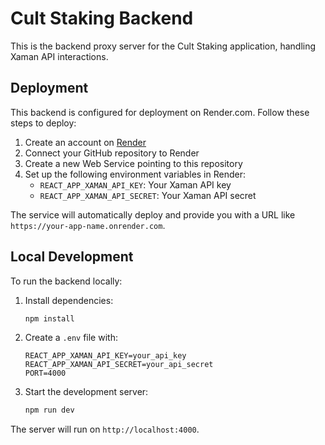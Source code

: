 # Cult Staking Backend

This is the backend proxy server for the Cult Staking application, handling Xaman API interactions.

## Deployment

This backend is configured for deployment on Render.com. Follow these steps to deploy:

1. Create an account on [Render](https://render.com)
2. Connect your GitHub repository to Render
3. Create a new Web Service pointing to this repository
4. Set up the following environment variables in Render:
   - `REACT_APP_XAMAN_API_KEY`: Your Xaman API key
   - `REACT_APP_XAMAN_API_SECRET`: Your Xaman API secret

The service will automatically deploy and provide you with a URL like `https://your-app-name.onrender.com`.

## Local Development

To run the backend locally:

1. Install dependencies:
   ```bash
   npm install
   ```

2. Create a `.env` file with:
   ```
   REACT_APP_XAMAN_API_KEY=your_api_key
   REACT_APP_XAMAN_API_SECRET=your_api_secret
   PORT=4000
   ```

3. Start the development server:
   ```bash
   npm run dev
   ```

The server will run on `http://localhost:4000`. 